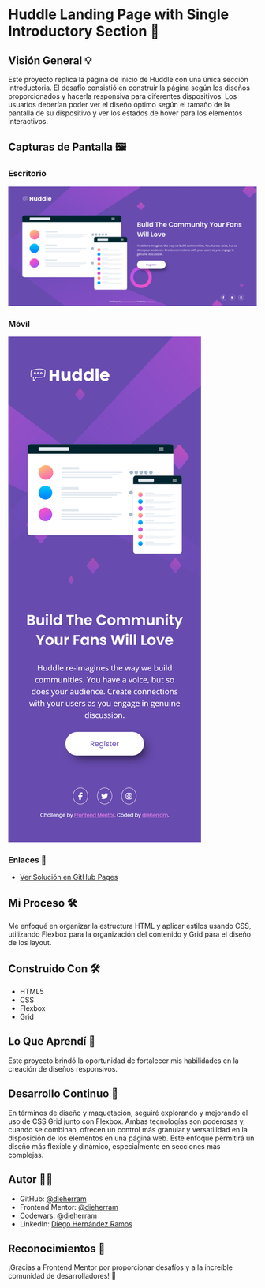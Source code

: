 # Huddle Landing Page with Single Introductory Section 🚀

## Visión General 💡

Este proyecto replica la página de inicio de Huddle con una única sección introductoria. El desafío consistió en construir la página según los diseños proporcionados y hacerla responsiva para diferentes dispositivos. Los usuarios deberían poder ver el diseño óptimo según el tamaño de la pantalla de su dispositivo y ver los estados de hover para los elementos interactivos.

## Capturas de Pantalla 🖼️

### Escritorio
![Escritorio](./screenshot-desktop.png)

### Móvil
![Móvil](./screenshot-mobile.png)

### Enlaces 🔗
- [Ver Solución en GitHub Pages](https://dieherram.github.io/fem-huddle-landing-page/)

## Mi Proceso 🛠️

Me enfoqué en organizar la estructura HTML y aplicar estilos usando CSS, utilizando Flexbox para la organización del contenido y Grid para el diseño de los layout.

## Construido Con 🛠️

- HTML5
- CSS
- Flexbox
- Grid

## Lo Que Aprendí 🧠

Este proyecto brindó la oportunidad de fortalecer mis habilidades en la creación de diseños responsivos.

## Desarrollo Continuo 🚧

En términos de diseño y maquetación, seguiré explorando y mejorando el uso de CSS Grid junto con Flexbox. Ambas tecnologías son poderosas y, cuando se combinan, ofrecen un control más granular y versatilidad en la disposición de los elementos en una página web. Este enfoque permitirá un diseño más flexible y dinámico, especialmente en secciones más complejas.

## Autor 👨‍💻

- GitHub: [@dieherram](https://github.com/dieherram)
- Frontend Mentor: [@dieherram](https://www.frontendmentor.io/profile/dieherram)
- Codewars: [@dieherram](https://www.codewars.com/users/dieherram)
- LinkedIn: [Diego Hernández Ramos](https://www.linkedin.com/in/diego-hernandez-ramos/)

## Reconocimientos 🙌

¡Gracias a Frontend Mentor por proporcionar desafíos y a la increíble comunidad de desarrolladores! 🌟

